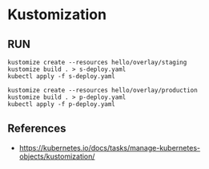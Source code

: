 # Kustomization

## RUN
```
kustomize create --resources hello/overlay/staging
kustomize build . > s-deploy.yaml
kubectl apply -f s-deploy.yaml
```

```
kustomize create --resources hello/overlay/production
kustomize build . > p-deploy.yaml
kubectl apply -f p-deploy.yaml
```

## References
* https://kubernetes.io/docs/tasks/manage-kubernetes-objects/kustomization/
